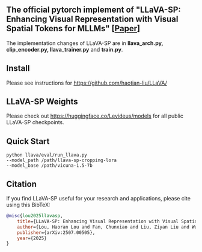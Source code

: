 ## The official pytorch implement of "LLaVA-SP: Enhancing Visual Representation with Visual Spatial Tokens for MLLMs" [[Paper](https://arxiv.org/abs/2507.00505)]

The implementation changes of LLaVA-SP are in **llava_arch.py, clip_encoder.py, llava_trainer.py** and **train.py**.


## Install

Please see instructions for https://github.com/haotian-liu/LLaVA/



## LLaVA-SP Weights
Please check out https://huggingface.co/Levideus/models for all public LLaVA-SP checkpoints.

## Quick Start  
```
python llava/eval/run_llava.py
--model_path /path/llava-sp-cropping-lora
--model_base /path/vicuna-1.5-7b
```

## Citation

If you find LLaVA-SP useful for your research and applications, please cite using this BibTeX:
```bibtex
@misc{lou2025llavasp,
    title={LLaVA-SP: Enhancing Visual Representation with Visual Spatial Tokens for MLLMs},
    author={Lou, Haoran Lou and Fan, Chunxiao and Liu, Ziyan Liu and Wu, Yuexin Wu and Wang, XinLiang},
    publisher={arXiv:2507.00505},
    year={2025}
}
```
